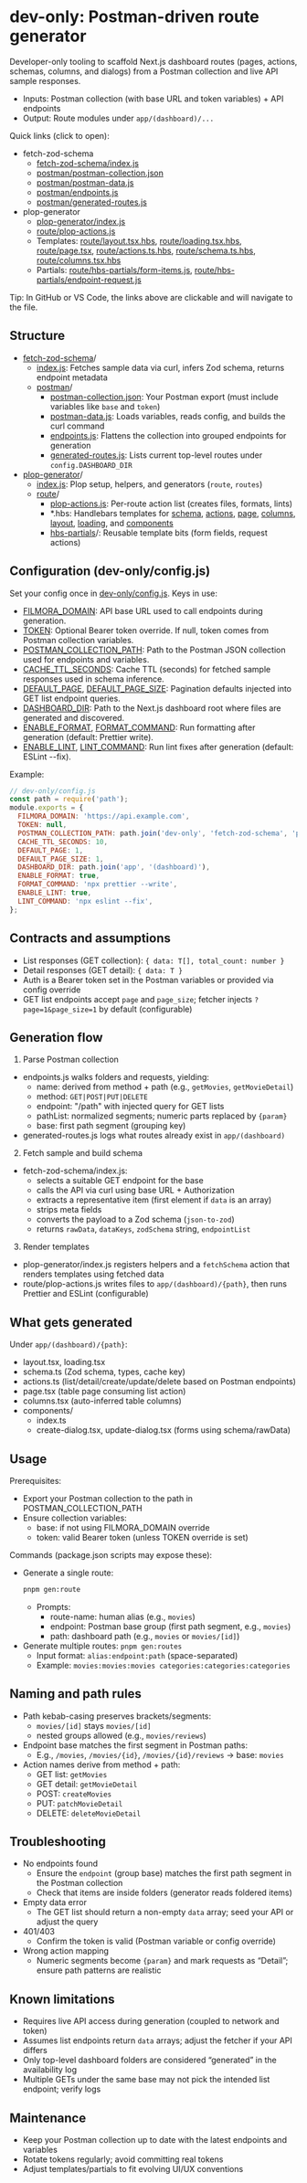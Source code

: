 # dev-only: Postman-driven route generator

Developer-only tooling to scaffold Next.js dashboard routes (pages, actions, schemas, columns, and dialogs) from a Postman collection and live API sample responses.

- Inputs: Postman collection (with base URL and token variables) + API endpoints
- Output: Route modules under `app/(dashboard)/...`

Quick links (click to open):
- fetch-zod-schema
  - [fetch-zod-schema/index.js](fetch-zod-schema/index.js)
  - [postman/postman-collection.json](fetch-zod-schema/postman/postman-collection.json)
  - [postman/postman-data.js](fetch-zod-schema/postman/postman-data.js)
  - [postman/endpoints.js](fetch-zod-schema/postman/endpoints.js)
  - [postman/generated-routes.js](fetch-zod-schema/postman/generated-routes.js)
- plop-generator
  - [plop-generator/index.js](plop-generator/index.js)
  - [route/plop-actions.js](plop-generator/route/plop-actions.js)
  - Templates: [route/layout.tsx.hbs](plop-generator/route/layout.tsx.hbs), [route/loading.tsx.hbs](plop-generator/route/loading.tsx.hbs), [route/page.tsx](plop-generator/route/page.tsx.hbs), [route/actions.ts.hbs](plop-generator/route/actions.ts.hbs), [route/schema.ts.hbs](plop-generator/route/schema.ts.hbs), [route/columns.tsx.hbs](plop-generator/route/columns.tsx.hbs)
  - Partials: [route/hbs-partials/form-items.js](plop-generator/route/hbs-partials/form-items.js), [route/hbs-partials/endpoint-request.js](plop-generator/route/hbs-partials/endpoint-request.js)

Tip: In GitHub or VS Code, the links above are clickable and will navigate to the file.

## Structure

- [fetch-zod-schema](fetch-zod-schema)/
  - [index.js](fetch-zod-schema/index.js): Fetches sample data via curl, infers Zod schema, returns endpoint metadata
  - [postman](fetch-zod-schema/postman)/
    - [postman-collection.json](fetch-zod-schema/postman/postman-collection.json): Your Postman export (must include variables like `base` and `token`)
    - [postman-data.js](fetch-zod-schema/postman/postman-data.js): Loads variables, reads config, and builds the curl command
    - [endpoints.js](fetch-zod-schema/postman/endpoints.js): Flattens the collection into grouped endpoints for generation
    - [generated-routes.js](fetch-zod-schema/postman/generated-routes.js): Lists current top-level routes under `config.DASHBOARD_DIR`
- [plop-generator](plop-generator)/
  - [index.js](plop-generator/index.js): Plop setup, helpers, and generators (`route`, `routes`)
  - [route](plop-generator/route)/
    - [plop-actions.js](plop-generator/route/plop-actions.js): Per-route action list (creates files, formats, lints)
    - *.hbs: Handlebars templates for [schema](plop-generator/route/schema.ts.hbs), [actions](plop-generator/route/actions.ts.hbs), [page](plop-generator/route/page.tsx.hbs), [columns](plop-generator/route/columns.tsx.hbs), [layout](plop-generator/route/layout.tsx.hbs), [loading](plop-generator/route/loading.tsx.hbs), and [components](plop-generator/route/components)
    - [hbs-partials](plop-generator/route/hbs-partials)/: Reusable template bits (form fields, request actions)

## Configuration (dev-only/config.js)

Set your config once in [dev-only/config.js](config.js). Keys in use:
- [FILMORA_DOMAIN](./config.js): API base URL used to call endpoints during generation.
- [TOKEN](./config.js): Optional Bearer token override. If null, token comes from Postman collection variables.
- [POSTMAN_COLLECTION_PATH](./config.js): Path to the Postman JSON collection used for endpoints and variables.
- [CACHE_TTL_SECONDS](./config.js): Cache TTL (seconds) for fetched sample responses used in schema inference.
- [DEFAULT_PAGE](./config.js), [DEFAULT_PAGE_SIZE](./config.js): Pagination defaults injected into GET list endpoint queries.
- [DASHBOARD_DIR](./config.js): Path to the Next.js dashboard root where files are generated and discovered.
- [ENABLE_FORMAT](./config.js), [FORMAT_COMMAND](./config.js): Run formatting after generation (default: Prettier write).
- [ENABLE_LINT](./config.js), [LINT_COMMAND](./config.js): Run lint fixes after generation (default: ESLint --fix).

Example:

```js
// dev-only/config.js
const path = require('path');
module.exports = {
  FILMORA_DOMAIN: 'https://api.example.com',
  TOKEN: null,
  POSTMAN_COLLECTION_PATH: path.join('dev-only', 'fetch-zod-schema', 'postman', 'postman-collection.json'),
  CACHE_TTL_SECONDS: 10,
  DEFAULT_PAGE: 1,
  DEFAULT_PAGE_SIZE: 1,
  DASHBOARD_DIR: path.join('app', '(dashboard)'),
  ENABLE_FORMAT: true,
  FORMAT_COMMAND: 'npx prettier --write',
  ENABLE_LINT: true,
  LINT_COMMAND: 'npx eslint --fix',
};
```

## Contracts and assumptions

- List responses (GET collection): `{ data: T[], total_count: number }`
- Detail responses (GET detail): `{ data: T }`
- Auth is a Bearer token set in the Postman variables or provided via config override
- GET list endpoints accept `page` and `page_size`; fetcher injects `?page=1&page_size=1` by default (configurable)

## Generation flow

1) Parse Postman collection
- endpoints.js walks folders and requests, yielding:
  - name: derived from method + path (e.g., `getMovies`, `getMovieDetail`)
  - method: `GET|POST|PUT|DELETE`
  - endpoint: "/path" with injected query for GET lists
  - pathList: normalized segments; numeric parts replaced by `{param}`
  - base: first path segment (grouping key)
- generated-routes.js logs what routes already exist in `app/(dashboard)`

2) Fetch sample and build schema
- fetch-zod-schema/index.js:
  - selects a suitable GET endpoint for the base
  - calls the API via curl using base URL + Authorization
  - extracts a representative item (first element if `data` is an array)
  - strips meta fields
  - converts the payload to a Zod schema (`json-to-zod`)
  - returns `rawData`, `dataKeys`, `zodSchema` string, `endpointList`

3) Render templates
- plop-generator/index.js registers helpers and a `fetchSchema` action that renders templates using fetched data
- route/plop-actions.js writes files to `app/(dashboard)/{path}`, then runs Prettier and ESLint (configurable)

## What gets generated

Under `app/(dashboard)/{path}`:
- layout.tsx, loading.tsx
- schema.ts (Zod schema, types, cache key)
- actions.ts (list/detail/create/update/delete based on Postman endpoints)
- page.tsx (table page consuming list action)
- columns.tsx (auto-inferred table columns)
- components/
  - index.ts
  - create-dialog.tsx, update-dialog.tsx (forms using schema/rawData)

## Usage

Prerequisites:
- Export your Postman collection to the path in POSTMAN_COLLECTION_PATH
- Ensure collection variables:
  - base: if not using FILMORA_DOMAIN override
  - token: valid Bearer token (unless TOKEN override is set)

Commands (package.json scripts may expose these):
- Generate a single route: 
  ```bash 
  pnpm gen:route
  ```
  - Prompts:
    - route-name: human alias (e.g., `movies`)
    - endpoint: Postman base group (first path segment, e.g., `movies`)
    - path: dashboard path (e.g., `movies` or `movies/[id]`)
- Generate multiple routes: `pnpm gen:routes`
  - Input format: `alias:endpoint:path` (space-separated)
  - Example: `movies:movies:movies categories:categories:categories`

## Naming and path rules

- Path kebab-casing preserves brackets/segments:
  - `movies/[id]` stays `movies/[id]`
  - nested groups allowed (e.g., `movies/reviews`)
- Endpoint base matches the first segment in Postman paths:
  - E.g., `/movies`, `/movies/{id}`, `/movies/{id}/reviews` → base: `movies`
- Action names derive from method + path:
  - GET list: `getMovies`
  - GET detail: `getMovieDetail`
  - POST: `createMovies`
  - PUT: `patchMovieDetail`
  - DELETE: `deleteMovieDetail`

## Troubleshooting

- No endpoints found
  - Ensure the `endpoint` (group base) matches the first path segment in the Postman collection
  - Check that items are inside folders (generator reads foldered items)
- Empty data error
  - The GET list should return a non-empty `data` array; seed your API or adjust the query
- 401/403
  - Confirm the token is valid (Postman variable or config override)
- Wrong action mapping
  - Numeric segments become `{param}` and mark requests as “Detail”; ensure path patterns are realistic

## Known limitations

- Requires live API access during generation (coupled to network and token)
- Assumes list endpoints return `data` arrays; adjust the fetcher if your API differs
- Only top-level dashboard folders are considered “generated” in the availability log
- Multiple GETs under the same base may not pick the intended list endpoint; verify logs

## Maintenance

- Keep your Postman collection up to date with the latest endpoints and variables
- Rotate tokens regularly; avoid committing real tokens
- Adjust templates/partials to fit evolving UI/UX conventions
